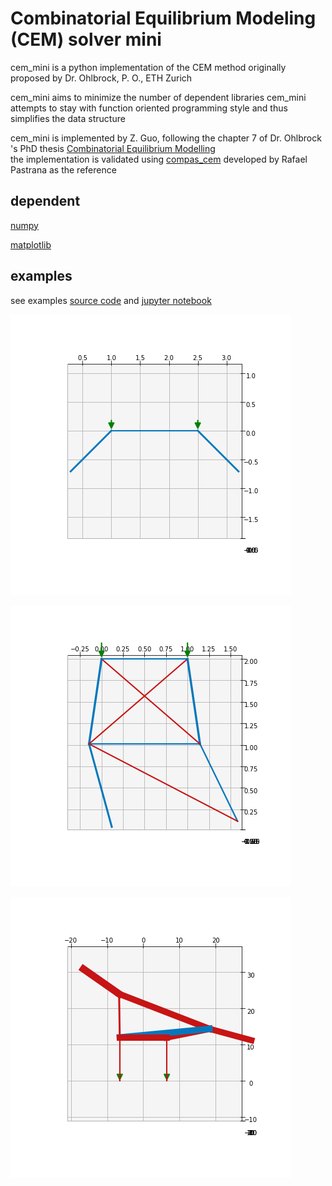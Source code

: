 # Combinatorial Equilibrium Modeling (CEM) solver mini

cem_mini is a python implementation of the CEM method originally proposed by Dr. Ohlbrock, P. O., ETH Zurich

cem_mini aims to minimize the number of dependent libraries
cem_mini attempts to stay with function oriented programming style and thus simplifies the data structure

cem_mini is implemented by Z. Guo, following the chapter 7 of Dr. Ohlbrock 's PhD thesis [Combinatorial Equilibrium Modelling](https://www.research-collection.ethz.ch/handle/20.500.11850/478732)<br>
the implementation is validated using [compas_cem](https://github.com/arpastrana/compas_cem) developed by Rafael Pastrana as the reference

## dependent
[numpy](https://numpy.org/)

[matplotlib](https://matplotlib.org/)

## examples

see examples [source code](src/cem_mini/cem_examples.py) and [jupyter notebook](src/examples.ipynb )

![Alt text](quick_start.png?raw=true "quick start")

![Alt text](braced_tower.png?raw=true "braced tower")

![Alt text](bridge.png?raw=true "bridge 2d")



